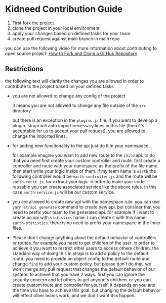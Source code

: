 # Kidneed Contribution Guide

1. First fork the project
2. clone the project in your local environment
3. apply your changes based on defined tasks for your team
4. create pull request against main branch in main repo

you can use the following video for more information about contributing to open source project:
[How to Fork and Clone a GitHub Repository](https://app.egghead.io/lessons/javascript-how-to-fork-and-clone-a-github-repository?pl=how-to-contribute-to-an-open-source-project-on-github)

## Restrictions

the following text will clarify the changes you are allowed in order to contribute to the project based on your defined tasks

- you are not allowed to change any config of the project

  It means you are not allowed to change any file outside of the `src` directory

  but there is an exception in the `plugins.js` file. if you want to develop a plugin. strapi will auto import necessary lines in this file (then it's acceptable for us to accept your pull request). you are allowed to change the imported lines.

- for adding new functionality to the api just do it in your namespace.

  for example imagine you want to add new route to the `child` api. to do that you need first create your custom controller and route. first create a controller and route with your namespace as the prefix of the file name, then start write your logic inside of them.
  if my team name is `earth` the following controller would be `earth-controller.js` and the route will be `earth-route.js`. for extract your logic in order to make your code reusable you can create associated service like the above rules. in this case `earth-service.js` will be our custom service.

- you are allowed to create new api with the namespace rule. you can use `yarn strapi generate` command to create new api. but consider that you need to prefix your team to the generated api. for example if I want to create an api with `statistics` name. I can create it with this name: `earth-statistics`. there is no need to prefix your namespace in the inner files.

- Please don't change anything about the default behavior of controllers or routes. for example you need to get children of the user. in order to achieve it you want to restrict other users to access others children. the standard way of doing this in strapi is to add a policy to the default route. you need to provide an object config to the default route and change `find` to add your custom policy. but please don't do that. we won't merge any pull request that changes the default behavior of our system. to achieve that you have 2 ways. first you can ignore the security concern and let others to get anyone's children. or you can create custom route and controller for yourself. it depends on you and the time you have to achieve this goal. but changing the default behavior will effect other teams work, and we don't want this happen.
